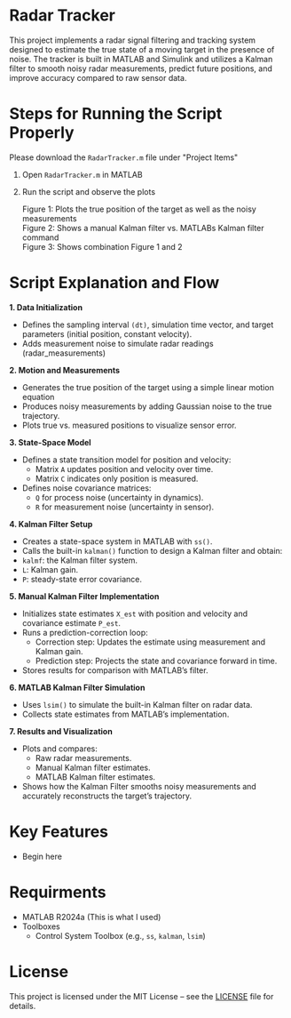 # Radar Tracker
This project implements a radar signal filtering and tracking system designed to estimate the true state of a moving target in the presence of noise. The tracker is built in MATLAB and Simulink and utilizes a Kalman filter to smooth noisy radar measurements, predict future positions, and improve accuracy compared to raw sensor data.

# Steps for Running the Script Properly
Please download the `RadarTracker.m` file under "Project Items"

1. Open `RadarTracker.m` in MATLAB
   
2. Run the script and observe the plots
   
   Figure 1: Plots the true position of the target as well as the noisy measurements  
   Figure 2: Shows a manual Kalman filter vs. MATLABs Kalman filter command  
   Figure 3: Shows combination Figure 1 and 2  

# Script Explanation and Flow
**1. Data Initialization**
- Defines the sampling interval `(dt)`, simulation time vector, and target parameters (initial position, constant velocity).
- Adds measurement noise to simulate radar readings (radar_measurements)
  
**2. Motion and Measurements**
- Generates the true position of the target using a simple linear motion equation
- Produces noisy measurements by adding Gaussian noise to the true trajectory.
- Plots true vs. measured positions to visualize sensor error.
  
**3. State-Space Model**
- Defines a state transition model for position and velocity:
   - Matrix `A` updates position and velocity over time.
   - Matrix `C` indicates only position is measured.
- Defines noise covariance matrices:
   - `Q` for process noise (uncertainty in dynamics).
   - `R` for measurement noise (uncertainty in sensor).
  
**4. Kalman Filter Setup**
- Creates a state-space system in MATLAB with `ss()`.
- Calls the built-in `kalman()` function to design a Kalman filter and obtain:
- `kalmf`: the Kalman filter system.
- `L`: Kalman gain.
- `P`: steady-state error covariance.
  
**5. Manual Kalman Filter Implementation**
- Initializes state estimates `X_est` with position and velocity and covariance estimate `P_est`.
- Runs a prediction-correction loop:
   - Correction step: Updates the estimate using measurement and Kalman gain.
   - Prediction step: Projects the state and covariance forward in time.
- Stores results for comparison with MATLAB’s filter.
  
**6. MATLAB Kalman Filter Simulation** 
- Uses `lsim()` to simulate the built-in Kalman filter on radar data.
- Collects state estimates from MATLAB’s implementation.
  
**7. Results and Visualization**
- Plots and compares:
   - Raw radar measurements.
   - Manual Kalman filter estimates.
   - MATLAB Kalman filter estimates.
- Shows how the Kalman Filter smooths noisy measurements and accurately reconstructs the target’s trajectory.
  
# Key Features
- Begin here
 
# Requirments
- MATLAB R2024a (This is what I used)
- Toolboxes
  - Control System Toolbox (e.g., `ss`, `kalman`, `lsim`)

# License
This project is licensed under the MIT License – see the [LICENSE](LICENSE) file for details.

